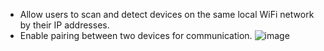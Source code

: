  - Allow users to scan and detect devices on the same local WiFi network
by their IP addresses.
  - Enable pairing between two devices for communication.
![image](https://github.com/user-attachments/assets/2278b29a-aecc-4c0e-a244-c54ade0f6f7d)

